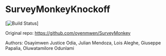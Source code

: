 # SurveyMonkeyKnockoff

[![Build Status](https://travis-ci.com/github/JulianMendoza/SurveyMonkey.png?branch=main)]

Original repo: https://github.com/oyenmwen/SurveyMonkey

Authors: Osayimwen Justice Odia, Julian Mendoza, Lois Aleghe, Giuseppe Papalia, Oluwatamilore Odunlami 
